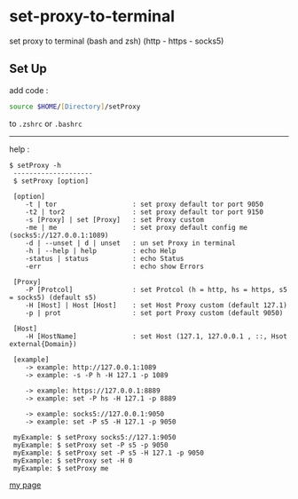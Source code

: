 # set-proxy-to-terminal

set proxy to terminal (bash and zsh) (http - https - socks5)

## Set Up

add code :

```zsh
source $HOME/[Directory]/setProxy
```

to `.zshrc` or `.bashrc`

---

help :

```text
$ setProxy -h
 --------------------
 $ setProxy [option]

 [option]
    -t | tor                   : set proxy default tor port 9050
    -t2 | tor2                 : set proxy default tor port 9150
    -s [Proxy] | set [Proxy]   : set Proxy custom
    -me | me                   : set proxy default config me (socks5://127.0.0.1:1089)
    -d | --unset | d | unset   : un set Proxy in terminal
    -h | --help | help         : echo Help
    -status | status           : echo Status
    -err                       : echo show Errors

 [Proxy]
    -P [Protcol]               : set Protcol (h = http, hs = https, s5 = socks5) (default s5)
    -H [Host] | Host [Host]    : set Host Proxy custom (default 127.1)
    -p | prot                  : set port Proxy custom (default 9050)

 [Host]
    -H [HostName]              : set Host (127.1, 127.0.0.1 , ::, Hsot external{Domain})

 [example]
    -> example: http://127.0.0.1:1089
    -> example: -s -P h -H 127.1 -p 1089

    -> example: https://127.0.0.1:8889
    -> example: set -P hs -H 127.1 -p 8889

    -> example: socks5://127.0.0.1:9050
    -> example: set -P s5 -H 127.1 -p 9050

 myExample: $ setProxy socks5://127.1:9050
 myExample: $ setProxy set -P s5 -p 9050
 myExample: $ setProxy set -P s5 -H 127.1 -p 9050
 myExample: $ setProxy set -H 0
 myExample: $ setProxy me

```

<!-- photos  -->
<!-- ![$ setProxy tor](https://) -->

[my page](http://rm1378.me/)
